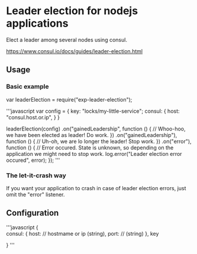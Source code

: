 # Leader election for nodejs applications

Elect a leader among several nodes using consul.

https://www.consul.io/docs/guides/leader-election.html

## Usage

### Basic example

var leaderElection = require("exp-leader-election");

'''javascript
var config = {
  key: "locks/my-little-service";
  consul: {
    host: "consul.host.or.ip",
  }
}

leaderElection(config)
.on("gainedLeadership", function () {
    // Whoo-hoo, we have been elected as leader! Do work.
  })
.on("gainedLeadership"), function () {
   // Uh-oh, we are lo longer the leader! Stop work.
  })
.on("error"), function () {
   // Error occured. State is unknown, so depending on the application we might need to stop work.
   log.error("Leader election error occured", error);
  });
'''

### The let-it-crash way

If you want your application to crash in case of leader election errors, just omit the
"error" listener.

## Configuration

'''javascript
{  
  consul: {
    host: // hostmame or ip (string),
    port: // (string)
  },
  key

}
'''

